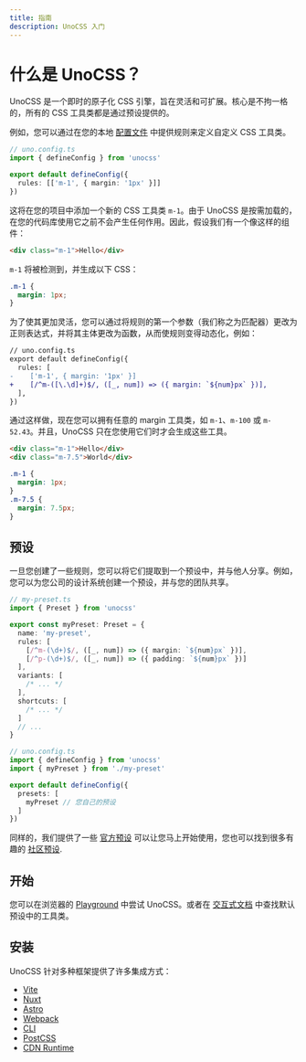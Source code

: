 ```yaml
---
title: 指南
description: UnoCSS 入门
---
```


# 什么是 UnoCSS？

UnoCSS 是一个即时的原子化 CSS 引擎，旨在灵活和可扩展。核心是不拘一格的，所有的 CSS 工具类都是通过预设提供的。

例如，您可以通过在您的本地 [配置文件](/guide/config-file) 中提供规则来定义自定义 CSS 工具类。

```ts
// uno.config.ts
import { defineConfig } from 'unocss'

export default defineConfig({
  rules: [['m-1', { margin: '1px' }]]
})
```

这将在您的项目中添加一个新的 CSS 工具类 `m-1`。由于 UnoCSS 是按需加载的，在您的代码库使用它之前不会产生任何作用。因此，假设我们有一个像这样的组件：

```html
<div class="m-1">Hello</div>
```

`m-1` 将被检测到，并生成以下 CSS：

```css
.m-1 {
  margin: 1px;
}
```

为了使其更加灵活，您可以通过将规则的第一个参数（我们称之为匹配器）更改为正则表达式，并将其主体更改为函数，从而使规则变得动态化，例如：

```diff
// uno.config.ts
export default defineConfig({
  rules: [
-    ['m-1', { margin: '1px' }]
+    [/^m-([\.\d]+)$/, ([_, num]) => ({ margin: `${num}px` })],
  ],
})
```

通过这样做，现在您可以拥有任意的 margin 工具类，如 `m-1`、`m-100` 或 `m-52.43`。并且，UnoCSS 只在您使用它们时才会生成这些工具。

```html
<div class="m-1">Hello</div>
<div class="m-7.5">World</div>
```

```css
.m-1 {
  margin: 1px;
}
.m-7.5 {
  margin: 7.5px;
}
```

## 预设

一旦您创建了一些规则，您可以将它们提取到一个预设中，并与他人分享。例如，您可以为您公司的设计系统创建一个预设，并与您的团队共享。

```ts
// my-preset.ts
import { Preset } from 'unocss'

export const myPreset: Preset = {
  name: 'my-preset',
  rules: [
    [/^m-(\d+)$/, ([_, num]) => ({ margin: `${num}px` })],
    [/^p-(\d+)$/, ([_, num]) => ({ padding: `${num}px` })]
  ],
  variants: [
    /* ... */
  ],
  shortcuts: [
    /* ... */
  ]
  // ...
}
```

```ts
// uno.config.ts
import { defineConfig } from 'unocss'
import { myPreset } from './my-preset'

export default defineConfig({
  presets: [
    myPreset // 您自己的预设
  ]
})
```

同样的，我们提供了一些 [官方预设](/presets/) 可以让您马上开始使用，您也可以找到很多有趣的 [社区预设](/presets/#community).

## 开始

您可以在浏览器的 <a href="https://unocss.dev/play/" target="_blank">Playground</a> 中尝试 UnoCSS。或者在 <a href="https://unocss.dev/interactive/" target="_blank">交互式文档</a> 中查找默认预设中的工具类。

## 安装

UnoCSS 针对多种框架提供了许多集成方式：

<!-- // TODO: make a grid with icons -->

- [Vite](/integrations/vite)
- [Nuxt](/integrations/nuxt)
- [Astro](/integrations/astro)
- [Webpack](/integrations/webpack)
- [CLI](/integrations/cli)
- [PostCSS](/integrations/postcss)
- [CDN Runtime](/integrations/runtime)
